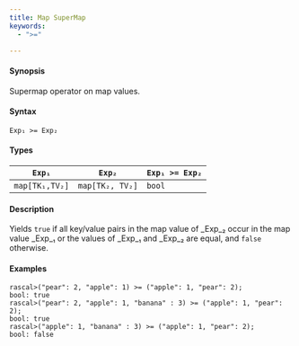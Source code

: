 ```yaml
---
title: Map SuperMap
keywords:
  - ">="

---
```


#### Synopsis

Supermap operator on map values.

#### Syntax

`Exp₁ >= Exp₂`

#### Types

| `Exp₁`            |  `Exp₂`             | `Exp₁ >= Exp₂`  |
| --- | --- | --- |
| `map[TK₁,TV₂]` |  `map[TK₂, TV₂]` | `bool`                |


#### Description

Yields `true` if all key/value pairs in the map value of _Exp_₂ occur in the map value _Exp_₁
or the values of _Exp_₁ and _Exp_₂ are equal, and `false` otherwise.

#### Examples


```rascal-shell 
rascal>("pear": 2, "apple": 1) >= ("apple": 1, "pear": 2);
bool: true
rascal>("pear": 2, "apple": 1, "banana" : 3) >= ("apple": 1, "pear": 2);
bool: true
rascal>("apple": 1, "banana" : 3) >= ("apple": 1, "pear": 2);
bool: false
```


